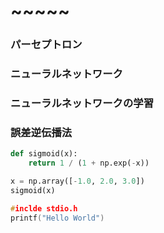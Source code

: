# ~~~~~

### パーセプトロン

### ニューラルネットワーク

### ニューラルネットワークの学習

### 誤差逆伝播法



```python
def sigmoid(x):
	return 1 / (1 + np.exp(-x))

x = np.array([-1.0, 2.0, 3.0])
sigmoid(x)
```

``` c
#inclde stdio.h
printf("Hello World")
```

